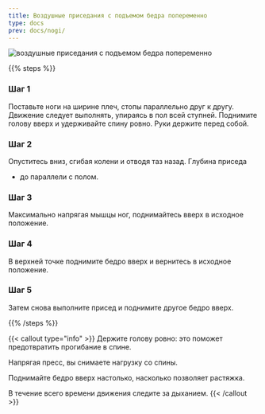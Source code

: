 ```yaml
---
title: Воздушные приседания с подъемом бедра попеременно
type: docs
prev: docs/nogi/
---
```

![воздушные приседания с подъемом бедра попеременно](https://github.com/user-attachments/assets/633c7da3-1474-49a6-940b-94662e88fcd0)


{{% steps %}}

### Шаг 1
Поставьте ноги на ширине плеч, стопы параллельно друг к другу.
Движение следует выполнять, упираясь в пол всей ступней.
Поднимите голову вверх и удерживайте спину ровно. Руки держите перед собой.

### Шаг 2
Опуститесь вниз, сгибая колени и отводя таз назад. Глубина приседа
- до параллели с полом.

### Шаг 3
Максимально напрягая мышцы ног, поднимайтесь вверх в исходное положение.

### Шаг 4
В верхней точке поднимите бедро вверх и вернитесь в исходное положение.

### Шаг 5
Затем снова выполните присед и поднимите другое бедро вверх.

{{% /steps %}}

{{< callout type="info" >}}
Держите голову ровно: это поможет предотвратить прогибание в спине.

﻿﻿Напрягая пресс, вы снимаете нагрузку со спины.
  
﻿﻿Поднимайте бедро вверх настолько, насколько позволяет растяжка.
  
﻿﻿В течение всего времени движения следите за дыханием.
{{< /callout >}}
